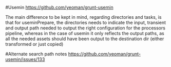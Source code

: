 
#Usemin
https://github.com/yeoman/grunt-usemin

The main difference to be kept in mind, regarding directories and tasks, is that for useminPrepare, the directories needs to indicate the input, transient and output path needed to output the right configuration for the processors pipeline, whereas in the case of usemin it only reflects the output paths, as all the needed assets should have been output to the destination dir (either transformed or just copied)


#Alternate search path notes
https://github.com/yeoman/grunt-usemin/issues/133